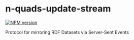 # n-quads-update-stream
[![NPM version][npm-image]][npm-url]

Protocol for mirroring RDF Datasets via Server-Sent Events

[npm-image]: https://img.shields.io/npm/v/n-quads-update-stream.svg?style=flat-square
[npm-url]: https://npmjs.org/package/n-quads-update-stream
